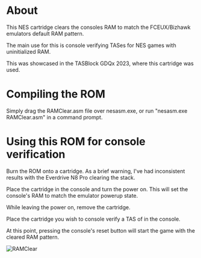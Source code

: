 # About
 This NES cartridge clears the consoles RAM to match the FCEUX/Bizhawk emulators default RAM pattern.

 The main use for this is console verifying TASes for NES games with uninitialized RAM.

 This was showcased in the TASBlock GDQx 2023, where this cartridge was used.

# Compiling the ROM
 Simply drag the RAMClear.asm file over nesasm.exe, or run "nesasm.exe RAMClear.asm" in a command prompt.

# Using this ROM for console verification

 Burn the ROM onto a cartridge. As a brief warning, I've had inconsistent results with the Everdrive N8 Pro clearing the stack.

 Place the cartridge in the console and turn the power on. This will set the console's RAM to match the emulator powerup state.

 While leaving the power on, remove the cartridge.

 Place the cartridge you wish to console verify a TAS of in the console.

 At this point, pressing the console's reset button will start the game with the cleared RAM pattern.

![RAMClear](https://github.com/100thCoin/NESRamClear/assets/23084831/d581e267-018e-46cc-ab40-b26dd1213219)
